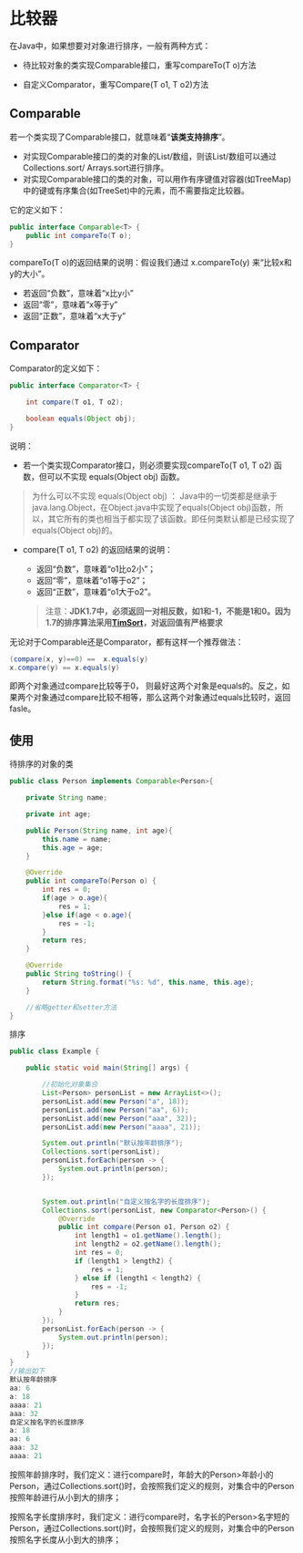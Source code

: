 # 比较器

在Java中，如果想要对对象进行排序，一般有两种方式：

* 待比较对象的类实现Comparable接口，重写compareTo\(T o\)方法

* 自定义Comparator，重写Compare\(T o1, T o2\)方法

## **Comparable**

若一个类实现了Comparable接口，就意味着“**该类支持排序**”。

* 对实现Comparable接口的类的对象的List/数组，则该List/数组可以通过Collections.sort/ Arrays.sort进行排序。
* 对实现Comparable接口的类的对象，可以用作有序键值对容器\(如TreeMap\)中的键或有序集合\(如TreeSet\)中的元素，而不需要指定比较器。

它的定义如下：

```java
public interface Comparable<T> {
    public int compareTo(T o);
}
```

compareTo\(T o\)的返回结果的说明：假设我们通过 x.compareTo\(y\) 来“比较x和y的大小”。

* 若返回“负数”，意味着“x比y小”
* 返回“零”，意味着“x等于y”
* 返回“正数”，意味着“x大于y”

## **Comparator**

Comparator的定义如下：

```java
public interface Comparator<T> {

    int compare(T o1, T o2);

    boolean equals(Object obj);
}
```

说明：

* 若一个类实现Comparator接口，则必须要实现compareTo\(T o1, T o2\) 函数，但可以不实现 equals\(Object obj\) 函数。

> 为什么可以不实现 equals\(Object obj\) ：  Java中的一切类都是继承于java.lang.Object，在Object.java中实现了equals\(Object obj\)函数，所以，其它所有的类也相当于都实现了该函数。即任何类默认都是已经实现了equals\(Object obj\)的。

* compare\(T o1, T o2\) 的返回结果的说明：

  * 返回“负数”，意味着“o1比o2小”；
  * 返回“零”，意味着“o1等于o2”；
  * 返回“正数”，意味着“o1大于o2”。

  > 注意：**JDK1.7中，必须返回一对相反数，如1和-1，不能是1和0。因为1.7的排序算法采用**[**TimSort**](https://baike.baidu.com/item/TimSort)**，对返回值有严格要求**

无论对于Comparable还是Comparator，都有这样一个推荐做法：

```java
(compare(x, y)==0) ==  x.equals(y)
x.compare(y) == x.equals(y)
```

即两个对象通过compare比较等于0， 则最好这两个对象是equals的。反之，如果两个对象通过compare比较不相等，那么这两个对象通过equals比较时，返回fasle。

## 使用

待排序的对象的类

```java
public class Person implements Comparable<Person>{

    private String name;

    private int age;

    public Person(String name, int age){
        this.name = name;
        this.age = age;
    }

    @Override
    public int compareTo(Person o) {
        int res = 0;
        if(age > o.age){
            res = 1;
        }else if(age < o.age){
            res = -1;
        }
        return res;
    }

    @Override
    public String toString() {
        return String.format("%s: %d", this.name, this.age);
    }

    //省略getter和setter方法
}
```

排序

```java
public class Example {

    public static void main(String[] args) {

        //初始化对象集合
        List<Person> personList = new ArrayList<>();
        personList.add(new Person("a", 18));
        personList.add(new Person("aa", 6));
        personList.add(new Person("aaa", 32));
        personList.add(new Person("aaaa", 21));

        System.out.println("默认按年龄排序");
        Collections.sort(personList);
        personList.forEach(person -> {
            System.out.println(person);
        });


        System.out.println("自定义按名字的长度排序");
        Collections.sort(personList, new Comparator<Person>() {
            @Override
            public int compare(Person o1, Person o2) {
                int length1 = o1.getName().length();
                int length2 = o2.getName().length();
                int res = 0;
                if (length1 > length2) {
                    res = 1;
                } else if (length1 < length2) {
                    res = -1;
                }
                return res;
            }
        });
        personList.forEach(person -> {
            System.out.println(person);
        });
    }
}
//输出如下
默认按年龄排序
aa: 6
a: 18
aaaa: 21
aaa: 32
自定义按名字的长度排序
a: 18
aa: 6
aaa: 32
aaaa: 21
```

按照年龄排序时，我们定义：进行compare时，年龄大的Person&gt;年龄小的Person，通过Collections.sort\(\)时，会按照我们定义的规则，对集合中的Person按照年龄进行从小到大的排序；

按照名字长度排序时，我们定义：进行compare时，名字长的Person&gt;名字短的Person，通过Collections.sort\(\)时，会按照我们定义的规则，对集合中的Person按照名字长度从小到大的排序；


